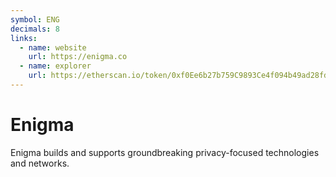 ```yaml
---
symbol: ENG
decimals: 8
links:
  - name: website
    url: https://enigma.co
  - name: explorer
    url: https://etherscan.io/token/0xf0Ee6b27b759C9893Ce4f094b49ad28fd15A23e4
---
```


# Enigma

Enigma builds and supports groundbreaking privacy-focused technologies and networks.
